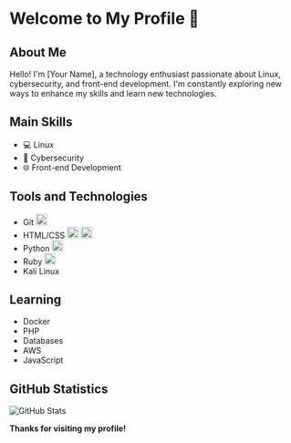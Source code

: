 # Welcome to My Profile 👋

## About Me
Hello! I'm [Your Name], a technology enthusiast passionate about Linux, cybersecurity, and front-end development. I'm constantly exploring new ways to enhance my skills and learn new technologies.

## Main Skills
- 💻 Linux
- 🔐 Cybersecurity
- 🌐 Front-end Development

## Tools and Technologies
- Git <img loading="lazy" src="https://cdn.jsdelivr.net/gh/devicons/devicon/icons/git/git-original.svg" width="20" height="20"/>
- HTML/CSS <img loading="lazy" src="https://cdn.jsdelivr.net/gh/devicons/devicon/icons/html5/html5-original.svg" width="20" height="20"/> <img loading="lazy" src="https://cdn.jsdelivr.net/gh/devicons/devicon/icons/css3/css3-original.svg" width="20" height="20"/>
- Python <img loading="lazy" src="https://cdn.jsdelivr.net/gh/devicons/devicon/icons/python/python-original.svg" width="20" height="20"/>
- Ruby <img loading="lazy" src="https://cdn.jsdelivr.net/gh/devicons/devicon/icons/ruby/ruby-original.svg" width="20" height="20"/>
- Kali Linux

## Learning
- Docker <link rel="stylesheet" href="https://cdn.jsdelivr.net/gh/devicons/devicon@v2.15.1/devicon.min.css">
- PHP <link rel="stylesheet" href="https://cdn.jsdelivr.net/gh/devicons/devicon@v2.15.1/devicon.min.css">
- Databases  <link rel="stylesheet" href="https://cdn.jsdelivr.net/gh/devicons/devicon@v2.15.1/devicon.min.css"> <link rel="stylesheet" href="https://cdn.jsdelivr.net/gh/devicons/devicon@v2.15.1/devicon.min.css">
- AWS
- JavaScript <link rel="stylesheet" href="https://cdn.jsdelivr.net/gh/devicons/devicon@v2.15.1/devicon.min.css">


## GitHub Statistics
![GitHub Stats](https://github-readme-stats.vercel.app/api?username=TheEduSantos&show_icons=true&count_private=true&theme=dark)


**Thanks for visiting my profile!**
